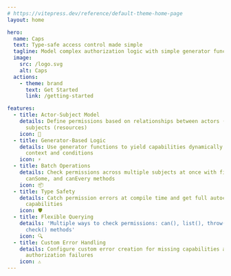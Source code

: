 ```yaml
---
# https://vitepress.dev/reference/default-theme-home-page
layout: home

hero:
  name: Caps
  text: Type-safe access control made simple
  tagline: Model complex authorization logic with simple generator functions
  image:
    src: /logo.svg
    alt: Caps
  actions:
    - theme: brand
      text: Get Started
      link: /getting-started

features:
  - title: Actor-Subject Model
    details: Define permissions based on relationships between actors (users) and
      subjects (resources)
    icon: 👤
  - title: Generator-Based Logic
    details: Use generator functions to yield capabilities dynamically based on
      context and conditions
    icon: ⚡
  - title: Batch Operations
    details: Check permissions across multiple subjects at once with filter,
      canSome, and canEvery methods
    icon: 📦
  - title: Type Safety
    details: Catch permission errors at compile time and get full autocomplete for
      capabilities
    icon: 🛡️
  - title: Flexible Querying
    details: 'Multiple ways to check permissions: can(), list(), throw(), and
      check() methods'
    icon: 🔍
  - title: Custom Error Handling
    details: Configure custom error creation for missing capabilities and
      authorization failures
    icon: ⚠️
---
```

